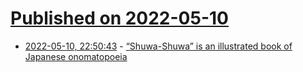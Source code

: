 # [Published on 2022-05-10](index.md)

* [2022-05-10, 22:50:43](https://news.ycombinator.com/item?id=31333685) - [“Shuwa-Shuwa” is an illustrated book of Japanese onomatopoeia](https://www.spoon-tamago.com/2021/02/22/japanese-onomatopoeia-book-shuwa-shuwa/)
